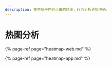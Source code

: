 ```yaml
---
description: 提供基于内容点击的热图，行为分析更加准确。
---
```


# 热图分析

{% page-ref page="heatmap-web.md" %}

{% page-ref page="heatmap-app.md" %}



